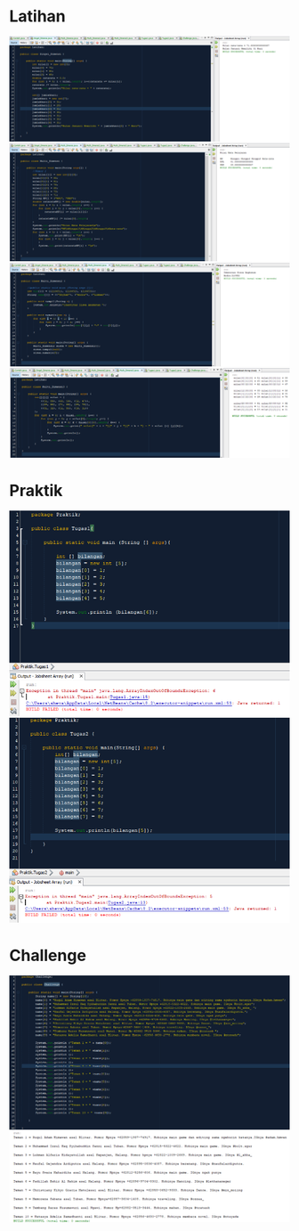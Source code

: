 # Latihan
![alt teks](https://github.com/AndraQeysa/Jobsheet-Array/blob/master/Latihan1.PNG)
![alt teks](https://github.com/AndraQeysa/Jobsheet-Array/blob/master/Latihan2.1.PNG)
![alt teks](https://github.com/AndraQeysa/Jobsheet-Array/blob/master/Latihan%202.2.PNG)
![alt teks](https://github.com/AndraQeysa/Jobsheet-Array/blob/master/Latihan2.3.PNG)

# Praktik
![alt teks](https://github.com/AndraQeysa/Jobsheet-Array/blob/master/Praktik%20Tugas1.PNG)
![alt teks](https://github.com/AndraQeysa/Jobsheet-Array/blob/master/Praktik%20Tugas2.PNG)

# Challenge
![alt teks](https://github.com/AndraQeysa/Jobsheet-Array/blob/master/Challenge%20(Coding).PNG)
![alt teks](https://github.com/AndraQeysa/Jobsheet-Array/blob/master/Challenge%20(Output).PNG)
